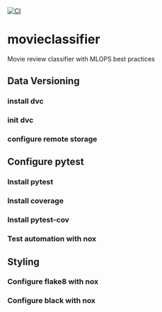 [![CI](https://github.com/cmftall/movieclassifier/workflows/CI/badge.svg)](https://github.com/cmftall/movieclassifier/actions?workflow=CI)

# movieclassifier

Movie review classifier with MLOPS best practices


## Data Versioning
### install dvc
### init dvc
### configure remote storage

## Configure pytest
### Install pytest
### Install coverage
### Install pytest-cov
### Test automation with nox
## Styling
### Configure flake8 with nox
### Configure black with nox


##
